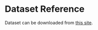 # Dataset Reference
Dataset can be downloaded from [this site](https://www.kaggle.com/datasets/arashnic/learn-time-series-forecasting-from-gold-price).
